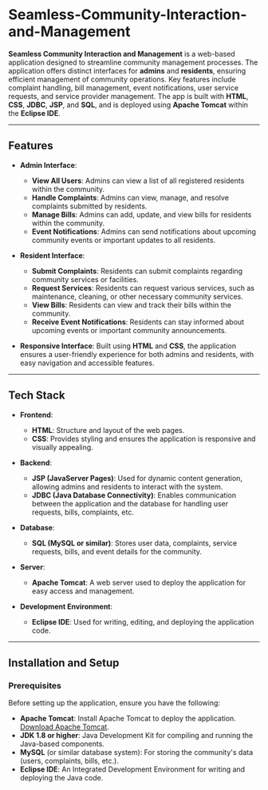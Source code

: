 # Seamless-Community-Interaction-and-Management


**Seamless Community Interaction and Management** is a web-based application designed to streamline community management processes. The application offers distinct interfaces for **admins** and **residents**, ensuring efficient management of community operations. Key features include complaint handling, bill management, event notifications, user service requests, and service provider management. The app is built with **HTML**, **CSS**, **JDBC**, **JSP**, and **SQL**, and is deployed using **Apache Tomcat** within the **Eclipse IDE**.

---

## Features

- **Admin Interface**:
  - **View All Users**: Admins can view a list of all registered residents within the community.
  - **Handle Complaints**: Admins can view, manage, and resolve complaints submitted by residents.
  - **Manage Bills**: Admins can add, update, and view bills for residents within the community.
  - **Event Notifications**: Admins can send notifications about upcoming community events or important updates to all residents.

- **Resident Interface**:
  - **Submit Complaints**: Residents can submit complaints regarding community services or facilities.
  - **Request Services**: Residents can request various services, such as maintenance, cleaning, or other necessary community services.
  - **View Bills**: Residents can view and track their bills within the community.
  - **Receive Event Notifications**: Residents can stay informed about upcoming events or important community announcements.

- **Responsive Interface**: Built using **HTML** and **CSS**, the application ensures a user-friendly experience for both admins and residents, with easy navigation and accessible features.

---

## Tech Stack

- **Frontend**:
  - **HTML**: Structure and layout of the web pages.
  - **CSS**: Provides styling and ensures the application is responsive and visually appealing.


- **Backend**:
  - **JSP (JavaServer Pages)**: Used for dynamic content generation, allowing admins and residents to interact with the system.
  - **JDBC (Java Database Connectivity)**: Enables communication between the application and the database for handling user requests, bills, complaints, etc.

- **Database**:
  - **SQL (MySQL or similar)**: Stores user data, complaints, service requests, bills, and event details for the community.

- **Server**:
  - **Apache Tomcat**: A web server used to deploy the application for easy access and management.

- **Development Environment**:
  - **Eclipse IDE**: Used for writing, editing, and deploying the application code.

---

## Installation and Setup

### Prerequisites

Before setting up the application, ensure you have the following:

- **Apache Tomcat**: Install Apache Tomcat to deploy the application. [Download Apache Tomcat](https://tomcat.apache.org/download-90.cgi).
- **JDK 1.8 or higher**: Java Development Kit for compiling and running the Java-based components.
- **MySQL** (or similar database system): For storing the community's data (users, complaints, bills, etc.).
- **Eclipse IDE**: An Integrated Development Environment for writing and deploying the Java code.




